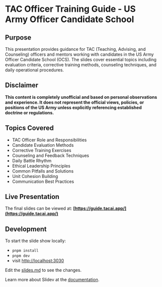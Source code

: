 # TAC Officer Training Guide - US Army Officer Candidate School

## Purpose

This presentation provides guidance for TAC (Teaching, Advising, and Counseling) officers and mentors working with candidates in the US Army Officer Candidate School (OCS). The slides cover essential topics including evaluation criteria, corrective training methods, counseling techniques, and daily operational procedures.

## Disclaimer

**This content is completely unofficial and based on personal observations and experience. It does not represent the official views, policies, or positions of the US Army unless explicitly referencing established doctrine or regulations.**

## Topics Covered

- TAC Officer Role and Responsibilities
- Candidate Evaluation Methods
- Corrective Training Exercises
- Counseling and Feedback Techniques
- Daily Battle Rhythm
- Ethical Leadership Principles
- Common Pitfalls and Solutions
- Unit Cohesion Building
- Communication Best Practices

## Live Presentation

The final slides can be viewed at: **[https://guide.tacai.app/](https://guide.tacai.app/)**

## Development

To start the slide show locally:

- `pnpm install`
- `pnpm dev`
- visit <http://localhost:3030>

Edit the [slides.md](./slides.md) to see the changes.

Learn more about Slidev at the [documentation](https://sli.dev/).
